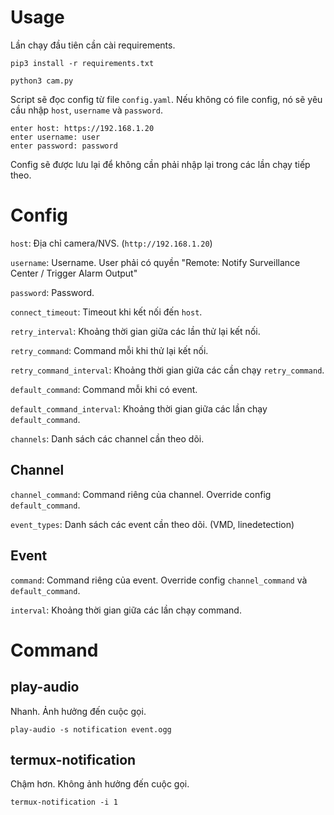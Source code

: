 Usage
=====

Lần chạy đầu tiên cần cài requirements.

```
pip3 install -r requirements.txt
```

```
python3 cam.py
```

Script sẽ đọc config từ file `config.yaml`. Nếu không có file config,
nó sẽ yêu cầu nhập `host`, `username` và `password`.

```
enter host: https://192.168.1.20
enter username: user
enter password: password
```

Config sẽ được lưu lại để không cần phải nhập lại trong các lần chạy
tiếp theo.

Config
======

`host`: Địa chỉ camera/NVS. (`http://192.168.1.20`)

`username`: Username. User phải có quyền "Remote: Notify Surveillance
Center / Trigger Alarm Output"

`password`: Password.

`connect_timeout`: Timeout khi kết nối đến `host`.

`retry_interval`: Khoảng thời gian giữa các lần thử lại kết nối.

`retry_command`: Command mỗi khi thử lại kết nối.

`retry_command_interval`: Khoảng thời gian giữa các cần chạy `retry_command`.

`default_command`: Command mỗi khi có event.

`default_command_interval`: Khoảng thời gian giữa các lần chạy `default_command`.

`channels`: Danh sách các channel cần theo dõi.

Channel
-------

`channel_command`: Command riêng của channel. Override config `default_command`.

`event_types`: Danh sách các event cần theo dõi. (VMD, linedetection)

Event
-----

`command`: Command riêng của event. Override config `channel_command`
và `default_command`.

`interval`: Khoảng thời gian giữa các lần chạy command.

Command
=======

play-audio
----------

Nhanh. Ảnh hưởng đến cuộc gọi.

```
play-audio -s notification event.ogg
```

termux-notification
-------------------

Chậm hơn. Không ảnh hưởng đến cuộc gọi.

```
termux-notification -i 1
```
